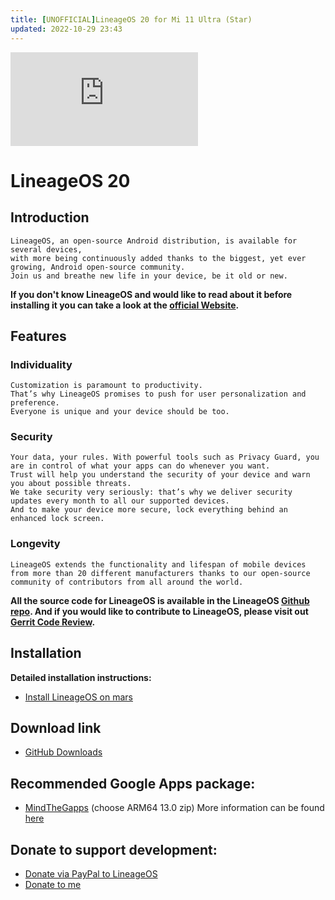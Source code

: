 ```yaml
---
title: [UNOFFICIAL]LineageOS 20 for Mi 11 Ultra (Star)
updated: 2022-10-29 23:43
---
```


![LineageOS](https://forum.xda-developers.com/proxy.php?image=http%3A%2F%2Fi.imgur.com%2F2okPze5.png&hash=a215f3b5a441e4b0f5c88cc65b53f074)

# LineageOS 20

## Introduction
```
LineageOS, an open-source Android distribution, is available for several devices,
with more being continuously added thanks to the biggest, yet ever growing, Android open-source community.
Join us and breathe new life in your device, be it old or new.
```
**If you don't know LineageOS and would like to read about it before installing it you can take a look at the [official Website](https://lineageos.org/).**

## Features

### Individuality
```
Customization is paramount to productivity.
That’s why LineageOS promises to push for user personalization and preference.
Everyone is unique and your device should be too.
```

### Security
```
Your data, your rules. With powerful tools such as Privacy Guard, you are in control of what your apps can do whenever you want.
Trust will help you understand the security of your device and warn you about possible threats.
We take security very seriously: that’s why we deliver security updates every month to all our supported devices.
And to make your device more secure, lock everything behind an enhanced lock screen.
```

### Longevity
```
LineageOS extends the functionality and lifespan of mobile devices from more than 20 different manufacturers thanks to our open-source community of contributors from all around the world.
```

**All the source code for LineageOS is available in the LineageOS [Github repo](https://github.com/LineageOS). And if you would like to contribute to LineageOS, please visit out [Gerrit Code Review](http://review.lineageos.org/).**

## Installation
**Detailed installation instructions:**
 * [Install LineageOS on mars](https://wiki.lineageos.org/devices/mars/install)

## Download link
 * [GitHub Downloads](https://github.com/FlowerSea0208/flower-ota/releases/tag/star-20-230821)

## Recommended Google Apps package:
* [MindTheGapps](https://androidfilehost.com/?w=files&flid=322935) (choose ARM64 13.0 zip)
More information can be found [here](https://wiki.lineageos.org/gapps)

## Donate to support development:
* [Donate via PayPal to LineageOS](https://www.paypal.me/LineageOS)
* [Donate to me](https://github.com/FlowerSea0208/Donate/blob/a89cdd8f883adde9c57bb0579b4dab2b0d36383e/README.md)
